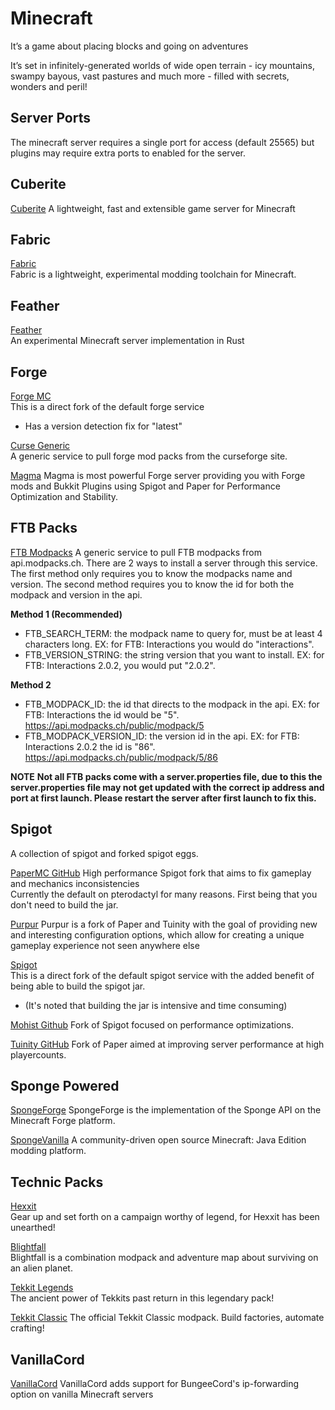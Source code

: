 # Minecraft

It’s a game about placing blocks and going on adventures

It’s set in infinitely-generated worlds of wide open terrain - icy mountains, swampy bayous, vast pastures and much more - filled with secrets, wonders and peril!

## Server Ports
The minecraft server requires a single port for access (default 25565) but plugins may require extra ports to enabled for the server.

## Cuberite
[Cuberite](https://cuberite.org)
A lightweight, fast and extensible game server for Minecraft

## Fabric
[Fabric](https://fabricmc.net)  
Fabric is a lightweight, experimental modding toolchain for Minecraft.

## Feather
[Feather](https://github.com/feather-rs/feather)  
An experimental Minecraft server implementation in Rust 

## Forge 
[Forge MC](https://files.minecraftforge.net)  
This is a direct fork of the default forge service  
- Has a version detection fix for "latest"  

[Curse Generic](https://www.curseforge.com)  
A generic service to pull forge mod packs from the curseforge site.  

[Magma](https://magmafoundation.org)
Magma is most powerful Forge server providing you with Forge mods and Bukkit Plugins using Spigot and Paper for Performance Optimization and Stability.

## FTB Packs
[FTB Modpacks](https://api.modpacks.ch)
A generic service to pull FTB modpacks from api.modpacks.ch.
There are 2 ways to install a server through this service.
The first method only requires you to know the modpacks name and version.
The second method requires you to know the id for both the modpack and version in the api.

**Method 1 (Recommended)**
- FTB_SEARCH_TERM: the modpack name to query for, must be at least 4 characters long.
  EX: for FTB: Interactions you would do "interactions".
- FTB_VERSION_STRING: the string version that you want to install.
  EX: for FTB: Interactions 2.0.2, you would put "2.0.2".
  
**Method 2**
- FTB_MODPACK_ID: the id that directs to the modpack in the api.
  EX: for FTB: Interactions the id would be "5". https://api.modpacks.ch/public/modpack/5
- FTB_MODPACK_VERSION_ID: the version id in the api.
  EX: for FTB: Interactions 2.0.2 the id is "86". https://api.modpacks.ch/public/modpack/5/86

**NOTE**
**Not all FTB packs come with a server.properties file, due to this the server.properties file
may not get updated with the correct ip address and port at first launch.
Please restart the server after first launch to fix this.**  

## Spigot
A collection of spigot and forked spigot eggs.

[PaperMC GitHub](https://github.com/PaperMC/Paper)
High performance Spigot fork that aims to fix gameplay and mechanics inconsistencies  
Currently the default on pterodactyl for many reasons. First being that you don't need to build the jar.

[Purpur](https://purpur.pl3x.net)
Purpur is a fork of Paper and Tuinity with the goal of providing new and interesting configuration options, which allow for creating a unique gameplay experience not seen anywhere else

[Spigot](https://www.spigotmc.org)  
This is a direct fork of the default spigot service with the added benefit of being able to build the spigot jar.  
- (It's noted that building the jar is intensive and time consuming)

[Mohist Github](https://github.com/Mohist-Community)
Fork of Spigot focused on performance optimizations.

[Tuinity GitHub](https://github.com/Spottedleaf/Tuinity) 
Fork of Paper aimed at improving server performance at high playercounts.


## Sponge Powered
[SpongeForge](https://www.spongepowered.org)
SpongeForge is the implementation of the Sponge API on the Minecraft Forge platform.

[SpongeVanilla](https://www.spongepowered.org)
A community-driven open source Minecraft: Java Edition modding platform.

## Technic Packs
[Hexxit](https://www.technicpack.net/modpack/hexxit)  
Gear up and set forth on a campaign worthy of legend, for Hexxit has been unearthed!  

[Blightfall](https://www.technicpack.net/modpack/blightfall)  
Blightfall is a combination modpack and adventure map about surviving on an alien planet.  

[Tekkit Legends](https://www.technicpack.net/modpack/tekkit-legends)  
The ancient power of Tekkits past return in this legendary pack!

[Tekkit Classic](https://www.technicpack.net/modpack/tekkit.552560)
The official Tekkit Classic modpack. Build factories, automate crafting!  

## VanillaCord
[VanillaCord](https://github.com/ME1312/VanillaCord)
VanillaCord adds support for BungeeCord's ip-forwarding option on vanilla Minecraft servers